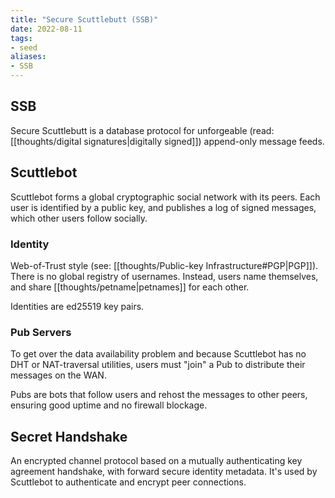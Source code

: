 ```yaml
---
title: "Secure Scuttlebutt (SSB)"
date: 2022-08-11
tags:
- seed
aliases:
- SSB
---
```


## SSB
Secure Scuttlebutt is a database protocol for unforgeable (read: [[thoughts/digital signatures|digitally signed]]) append-only message feeds.

## Scuttlebot
Scuttlebot forms a global cryptographic social network with its peers. Each user is identified by a public key, and publishes a log of signed messages, which other users follow socially.

### Identity
Web-of-Trust style (see: [[thoughts/Public-key Infrastructure#PGP|PGP]]). There is no global registry of usernames. Instead, users name themselves, and share [[thoughts/petname|petnames]] for each other.

Identities are ed25519 key pairs.

### Pub Servers
To get over the data availability problem and because Scuttlebot has no DHT or NAT-traversal utilities, users must "join" a Pub to distribute their messages on the WAN.

Pubs are bots that follow users and rehost the messages to other peers, ensuring good uptime and no firewall blockage.

## Secret Handshake
An encrypted channel protocol based on a mutually authenticating key agreement handshake, with forward secure identity metadata. It's used by Scuttlebot to authenticate and encrypt peer connections.